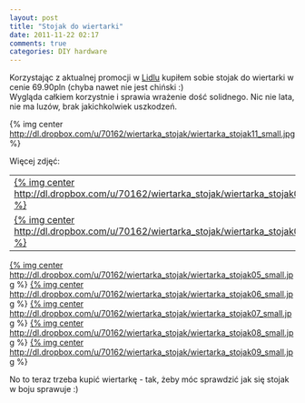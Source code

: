 ```yaml
---
layout: post
title: "Stojak do wiertarki"
date: 2011-11-22 02:17
comments: true
categories: DIY hardware
---
```

Korzystając z aktualnej promocji w [Lidlu](http://www.lidl.pl/) kupiłem sobie stojak do wiertarki w cenie 69.90pln (chyba nawet nie jest chiński :)  
Wygląda całkiem korzystnie i sprawia wrażenie dość solidnego. Nic nie lata, nie ma luzów, brak jakichkolwiek uszkodzeń.  

{% img center http://dl.dropbox.com/u/70162/wiertarka_stojak/wiertarka_stojak11_small.jpg %}

<!-- more -->
<script type="text/javascript" src="{{ root_url }}/javascripts/jquery.js"></script>
<script type="text/javascript" src="{{ root_url }}/javascripts/jquery.lightbox.js"></script>

<link rel="stylesheet" type="text/css" href="/stylesheets/jquery.lightbox-0.5.css" media="screen" />

<script type="text/javascript">
jQuery.noConflict();

jQuery(function() {
    jQuery('a.lightbox').lightBox({
	imageLoading: '/images/lightbox-ico-loading.gif',
	imageBtnPrev: '/images/lightbox-btn-prev.gif',
	imageBtnNext: '/images/lightbox-btn-next.gif',
	imageBtnClose: '/images/lightbox-btn-close.gif',
	imageBlank: '/images/lightbox-blank.gif'
	});
});
</script>

Więcej zdjęć:  
<table width="100%">
    <tr>
        <td><a href="http://dl.dropbox.com/u/70162/wiertarka_stojak/wiertarka_stojak01.jpg" class="lightbox">{% img center http://dl.dropbox.com/u/70162/wiertarka_stojak/wiertarka_stojak01_small.jpg %}</a></td>
        <td><a href="http://dl.dropbox.com/u/70162/wiertarka_stojak/wiertarka_stojak02.jpg" class="lightbox">{% img center http://dl.dropbox.com/u/70162/wiertarka_stojak/wiertarka_stojak02_small.jpg %}</a></td>
    </tr>
    <tr>
        <td><a href="http://dl.dropbox.com/u/70162/wiertarka_stojak/wiertarka_stojak03.jpg" class="lightbox">{% img center http://dl.dropbox.com/u/70162/wiertarka_stojak/wiertarka_stojak03_small.jpg %}</a></td>
        <td><a href="http://dl.dropbox.com/u/70162/wiertarka_stojak/wiertarka_stojak10.jpg" class="lightbox">{% img center http://dl.dropbox.com/u/70162/wiertarka_stojak/wiertarka_stojak10_small.jpg %}</a></td>
    </tr>
</table>


<a href="http://dl.dropbox.com/u/70162/wiertarka_stojak/wiertarka_stojak05.jpg" class="lightbox">{% img center http://dl.dropbox.com/u/70162/wiertarka_stojak/wiertarka_stojak05_small.jpg %}</a>
<a href="http://dl.dropbox.com/u/70162/wiertarka_stojak/wiertarka_stojak06.jpg" class="lightbox">{% img center http://dl.dropbox.com/u/70162/wiertarka_stojak/wiertarka_stojak06_small.jpg %}</a>
<a href="http://dl.dropbox.com/u/70162/wiertarka_stojak/wiertarka_stojak07.jpg" class="lightbox">{% img center http://dl.dropbox.com/u/70162/wiertarka_stojak/wiertarka_stojak07_small.jpg %}</a>
<a href="http://dl.dropbox.com/u/70162/wiertarka_stojak/wiertarka_stojak08.jpg" class="lightbox">{% img center http://dl.dropbox.com/u/70162/wiertarka_stojak/wiertarka_stojak08_small.jpg %}</a>
<a href="http://dl.dropbox.com/u/70162/wiertarka_stojak/wiertarka_stojak09.jpg" class="lightbox">{% img center http://dl.dropbox.com/u/70162/wiertarka_stojak/wiertarka_stojak09_small.jpg %}</a>

No to teraz trzeba kupić wiertarkę - tak, żeby móc sprawdzić jak się stojak w boju sprawuje :)

